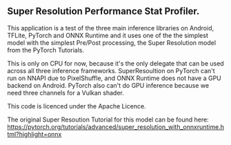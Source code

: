 ## Super Resolution Performance Stat Profiler.

This application is a test of the three main inference libraries on Android, TFLite, PyTorch and ONNX Runtime and it uses one of the the simplest model with the simplest Pre/Post processing, the Super Resolution model from the PyTorch Tutorials.

This is only on CPU for now, because it's the only delegate that can be used across all three inference frameworks.  SuperResoultion on PyTorch can't run on NNAPI due to PixelShuffle, and ONNX Runtime does not have a GPU backend on Android.  PyTorch also can't do GPU inference because we need three channels for a Vulkan shader.

This code is licenced under the Apache Licence.

The original Super Resoution Tutorial for this model can be found here:
https://pytorch.org/tutorials/advanced/super_resolution_with_onnxruntime.html?highlight=onnx
